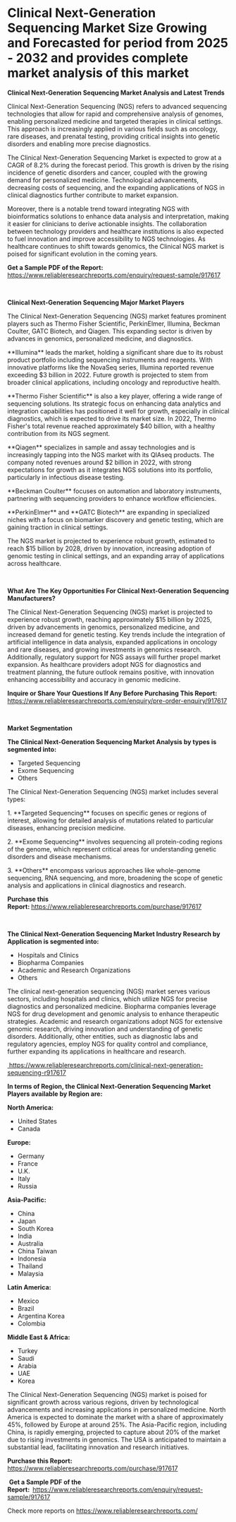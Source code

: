 <p><h1>Clinical Next-Generation Sequencing Market Size Growing and Forecasted for period from 2025 - 2032 and provides complete market analysis of this market</h1></p><p><strong>Clinical Next-Generation Sequencing Market Analysis and Latest Trends</strong></p>
<p><p>Clinical Next-Generation Sequencing (NGS) refers to advanced sequencing technologies that allow for rapid and comprehensive analysis of genomes, enabling personalized medicine and targeted therapies in clinical settings. This approach is increasingly applied in various fields such as oncology, rare diseases, and prenatal testing, providing critical insights into genetic disorders and enabling more precise diagnostics.</p><p>The Clinical Next-Generation Sequencing Market is expected to grow at a CAGR of 8.2% during the forecast period. This growth is driven by the rising incidence of genetic disorders and cancer, coupled with the growing demand for personalized medicine. Technological advancements, decreasing costs of sequencing, and the expanding applications of NGS in clinical diagnostics further contribute to market expansion. </p><p>Moreover, there is a notable trend toward integrating NGS with bioinformatics solutions to enhance data analysis and interpretation, making it easier for clinicians to derive actionable insights. The collaboration between technology providers and healthcare institutions is also expected to fuel innovation and improve accessibility to NGS technologies. As healthcare continues to shift towards genomics, the Clinical NGS market is poised for significant evolution in the coming years.</p></p>
<p><strong>Get a Sample PDF of the Report:&nbsp;</strong> <a href="https://www.reliableresearchreports.com/enquiry/request-sample/917617?utm_campaign=2233&utm_medium=2&utm_source=Github&utm_content=ia&utm_term=03032025&utm_id=clinical-next-generation-sequencing">https://www.reliableresearchreports.com/enquiry/request-sample/917617</a></p>
<p>&nbsp;</p>
<p><strong>Clinical Next-Generation Sequencing Major Market Players</strong></p>
<p><p>The Clinical Next-Generation Sequencing (NGS) market features prominent players such as Thermo Fisher Scientific, PerkinElmer, Illumina, Beckman Coulter, GATC Biotech, and Qiagen. This expanding sector is driven by advances in genomics, personalized medicine, and diagnostics.</p><p>**Illumina** leads the market, holding a significant share due to its robust product portfolio including sequencing instruments and reagents. With innovative platforms like the NovaSeq series, Illumina reported revenue exceeding $3 billion in 2022. Future growth is projected to stem from broader clinical applications, including oncology and reproductive health.</p><p>**Thermo Fisher Scientific** is also a key player, offering a wide range of sequencing solutions. Its strategic focus on enhancing data analytics and integration capabilities has positioned it well for growth, especially in clinical diagnostics, which is expected to drive its market size. In 2022, Thermo Fisher's total revenue reached approximately $40 billion, with a healthy contribution from its NGS segment.</p><p>**Qiagen** specializes in sample and assay technologies and is increasingly tapping into the NGS market with its QIAseq products. The company noted revenues around $2 billion in 2022, with strong expectations for growth as it integrates NGS solutions into its portfolio, particularly in infectious disease testing.</p><p>**Beckman Coulter** focuses on automation and laboratory instruments, partnering with sequencing providers to enhance workflow efficiencies. </p><p>**PerkinElmer** and **GATC Biotech** are expanding in specialized niches with a focus on biomarker discovery and genetic testing, which are gaining traction in clinical settings.</p><p>The NGS market is projected to experience robust growth, estimated to reach $15 billion by 2028, driven by innovation, increasing adoption of genomic testing in clinical settings, and an expanding array of applications across healthcare.</p></p>
<p>&nbsp;</p>
<p><strong>What Are The Key Opportunities For Clinical Next-Generation Sequencing Manufacturers?</strong></p>
<p><p>The Clinical Next-Generation Sequencing (NGS) market is projected to experience robust growth, reaching approximately $15 billion by 2025, driven by advancements in genomics, personalized medicine, and increased demand for genetic testing. Key trends include the integration of artificial intelligence in data analysis, expanded applications in oncology and rare diseases, and growing investments in genomics research. Additionally, regulatory support for NGS assays will further propel market expansion. As healthcare providers adopt NGS for diagnostics and treatment planning, the future outlook remains positive, with innovation enhancing accessibility and accuracy in genomic medicine.</p></p>
<p><strong>Inquire or Share Your Questions If Any Before Purchasing This Report:</strong> <a href="https://www.reliableresearchreports.com/enquiry/pre-order-enquiry/917617?utm_campaign=2233&utm_medium=2&utm_source=Github&utm_content=ia&utm_term=03032025&utm_id=clinical-next-generation-sequencing">https://www.reliableresearchreports.com/enquiry/pre-order-enquiry/917617</a></p>
<p>&nbsp;</p>
<p><strong>Market Segmentation</strong></p>
<p><strong>The Clinical Next-Generation Sequencing Market Analysis by types is segmented into:</strong></p>
<p><ul><li>Targeted Sequencing</li><li>Exome Sequencing</li><li>Others</li></ul></p>
<p><p>The Clinical Next-Generation Sequencing (NGS) market includes several types: </p><p>1. **Targeted Sequencing** focuses on specific genes or regions of interest, allowing for detailed analysis of mutations related to particular diseases, enhancing precision medicine. </p><p>2. **Exome Sequencing** involves sequencing all protein-coding regions of the genome, which represent critical areas for understanding genetic disorders and disease mechanisms.</p><p>3. **Others** encompass various approaches like whole-genome sequencing, RNA sequencing, and more, broadening the scope of genetic analysis and applications in clinical diagnostics and research.</p></p>
<p><strong>Purchase this Report:&nbsp;</strong><a href="https://www.reliableresearchreports.com/purchase/917617?utm_campaign=2233&utm_medium=2&utm_source=Github&utm_content=ia&utm_term=03032025&utm_id=clinical-next-generation-sequencing">https://www.reliableresearchreports.com/purchase/917617</a></p>
<p>&nbsp;</p>
<p><strong>The Clinical Next-Generation Sequencing Market Industry Research by Application is segmented into:</strong></p>
<p><ul><li>Hospitals and Clinics</li><li>Biopharma Companies</li><li>Academic and Research Organizations</li><li>Others</li></ul></p>
<p><p>The clinical next-generation sequencing (NGS) market serves various sectors, including hospitals and clinics, which utilize NGS for precise diagnostics and personalized medicine. Biopharma companies leverage NGS for drug development and genomic analysis to enhance therapeutic strategies. Academic and research organizations adopt NGS for extensive genomic research, driving innovation and understanding of genetic disorders. Additionally, other entities, such as diagnostic labs and regulatory agencies, employ NGS for quality control and compliance, further expanding its applications in healthcare and research.</p></p>
<p><a href="https://www.reliableresearchreports.com/clinical-next-generation-sequencing-r917617?utm_campaign=2233&utm_medium=2&utm_source=Github&utm_content=ia&utm_term=03032025&utm_id=clinical-next-generation-sequencing">&nbsp;https://www.reliableresearchreports.com/clinical-next-generation-sequencing-r917617</a></p>
<p><strong>In terms of Region, the Clinical Next-Generation Sequencing Market Players available by Region are:</strong></p>
<p>
    <p> <strong> North America: </strong>
        <ul>
            <li>United States</li>
            <li>Canada</li>
        </ul>
        </p> 
    <p> <strong> Europe: </strong>
        <ul>
            <li>Germany</li>
            <li>France</li>
            <li>U.K.</li>
            <li>Italy</li>
            <li>Russia</li>
        </ul>
        </p> 
    <p> <strong> Asia-Pacific: </strong>
        <ul>
            <li>China</li>
            <li>Japan</li>
            <li>South Korea</li>
            <li>India</li>
            <li>Australia</li>
            <li>China Taiwan</li>
            <li>Indonesia</li>
            <li>Thailand</li>
            <li>Malaysia</li>
        </ul>
        </p> 
    <p> <strong> Latin America: </strong>
        <ul>
            <li>Mexico</li>
            <li>Brazil</li>
            <li>Argentina Korea</li>
            <li>Colombia</li>
        </ul>
        </p> 
    <p> <strong> Middle East & Africa: </strong>
        <ul>
            <li>Turkey</li>
            <li>Saudi</li>
            <li>Arabia</li>
            <li>UAE</li>
            <li>Korea</li>
        </ul>
    </p>
    </p>
<p><p>The Clinical Next-Generation Sequencing (NGS) market is poised for significant growth across various regions, driven by technological advancements and increasing applications in personalized medicine. North America is expected to dominate the market with a share of approximately 45%, followed by Europe at around 25%. The Asia-Pacific region, including China, is rapidly emerging, projected to capture about 20% of the market due to rising investments in genomics. The USA is anticipated to maintain a substantial lead, facilitating innovation and research initiatives.</p></p>
<p><strong>Purchase this Report: </strong><a href="https://www.reliableresearchreports.com/purchase/917617?utm_campaign=2233&utm_medium=2&utm_source=Github&utm_content=ia&utm_term=03032025&utm_id=clinical-next-generation-sequencing">https://www.reliableresearchreports.com/purchase/917617</a></p>
<p>&nbsp;<strong>Get a Sample PDF of the Report:&nbsp;&nbsp;</strong><a href="https://www.reliableresearchreports.com/enquiry/request-sample/917617?utm_campaign=2233&utm_medium=2&utm_source=Github&utm_content=ia&utm_term=03032025&utm_id=clinical-next-generation-sequencing">https://www.reliableresearchreports.com/enquiry/request-sample/917617</a></p>
<p><strong></strong></p>
<p>Check more reports on <a href="https://www.reliableresearchreports.com/?utm_campaign=2233&utm_medium=2&utm_source=Github&utm_content=ia&utm_term=03032025&utm_id=clinical-next-generation-sequencing">https://www.reliableresearchreports.com/</a></p>